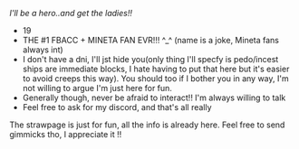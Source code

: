 *I'll be a hero..and get the ladies!!*
-  19
- THE #1 FBACC + MINETA FAN EVR!!! ^_^ (name is a joke, Mineta fans always int)
- I don't have a dni, I'll jst hide you(only thing I'll specfy is pedo/incest ships are immediate blocks, I hate having to put that here but it's easier to avoid creeps this way). You should too if I bother you in any way, I'm not willing to argue I'm just here for fun.
- Generally though, never be afraid to interact!! I'm always willing to talk
- Feel free to ask for my discord, and that's all really

The strawpage is just for fun, all the info is already here. Feel free to send gimmicks tho, I appreciate it !!
